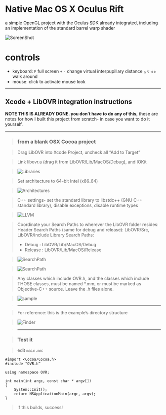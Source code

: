 # Native Mac OS X Oculus Rift

a simple OpenGL project with the Oculus SDK already integrated, including an implementation of the standard barrel warp shader

![ScreenShot](https://raw.github.com/robbykraft/SimpleOculus/master/SimpleOculus/screenShot.jpg)

# controls

* keyboard:
`F` full screen `+` `-` change virtual interpupillary distance `△` `▽` `◁` `▷` walk around
* mouse: click to activate mouse look 

------

## Xcode + LibOVR integration instructions

**NOTE THIS IS ALREADY DONE. you don’t have to do any of this**, these are notes for how I built this project from scratch- in case you want to do it yourself.

------

> ### from a blank OSX Cocoa project

> Drag LibOVR into Xcode Project, uncheck all “Add to Target”

>  

> Link libovr.a (drag it from LibOVR/Lib/MacOS/Debug), and IOKit

> ![Libraries](https://raw.github.com/robbykraft/SimpleOculus/master/tutorial/Libraries.png)

>  

> Set architecture to 64-bit Intel (x86_64)

> ![Architectures](https://raw.github.com/robbykraft/SimpleOculus/master/tutorial/Architectures.png)

>  

> C++ settings- set the standard library to libstdc++ (GNU C++ standard library), disable exceptions, disable runtime types

> ![LLVM](https://raw.github.com/robbykraft/SimpleOculus/master/tutorial/LLVMLanguage.png)

>  

> Coordinate your Search Paths to wherever the LibOVR folder resides:
> Header Search Paths (same for debug and release): LibOVR/Src, LibOVR/Include
> Library Search Paths:
> - Debug : LibOVR/Lib/MacOS/Debug
> - Release : LibOVR/Lib/MacOS/Release

> ![SearchPath](https://raw.github.com/robbykraft/SimpleOculus/master/tutorial/SearchPathsHeader.png)

> ![SearchPath](https://raw.github.com/robbykraft/SimpleOculus/master/tutorial/SearchPathsLibrary.png)

> Any classes which include OVR.h, and the classes which include THOSE classes, must be named *.mm, or must be marked as Objective-C++ source. Leave the .h files alone.

> ![sample](https://raw.github.com/robbykraft/SimpleOculus/master/tutorial/Objective-C++.png)

> ------

> For reference: this is the example’s directory structure

> ![Finder](https://raw.github.com/robbykraft/SimpleOculus/master/tutorial/Finder.png)

> ------

> ### Test it

> edit `main.mm`:

```
#import <Cocoa/Cocoa.h>
#include "OVR.h”

using namespace OVR;

int main(int argc, const char * argv[])
{
    System::Init();
    return NSApplicationMain(argc, argv);
}
```

> If this builds, success!